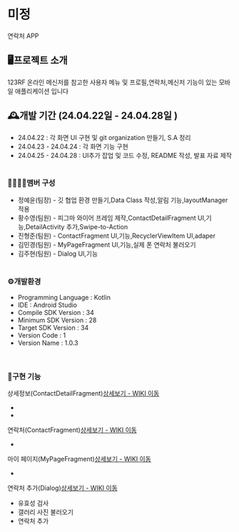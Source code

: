 # 미정
 연락처 APP
 
## 🖥️프로젝트 소개
123RF 온라인 메신저를 참고한 사용자 메뉴 및 프로필,연락처,메신저 기능이 있는 모바일 애플리케이션 입니다

## 🕰️개발 기간 (24.04.22일 - 24.04.28일 )
+ 24.04.22 : 각 화면 UI 구현 및 git organization 만들기, S.A 정리
+ 24.04.23 - 24.04.24 : 각 화면 기능 구현
+ 24.04.25 - 24.04.28 : UI추가 잡업 및 코드 수정, README 작성, 발표 자료 제작
<br><br> 
### 👨‍👨‍👧‍👦맴버 구성
+ 정예윤(팀장) - 깃 협업 환경 만들기,Data Class 작성,알림 기능,layoutManager 적용
+ 황수영(팀원) - 피그마 와이어 프레임 제작,ContactDetailFragment UI,기능,DetailActivity 추가,Swipe-to-Action
+ 진형준(팀원) - ContactFragment UI,기능,RecyclerViewItem UI,adaper
+ 김민경(팀원) - MyPageFragment UI,기능,실제 폰 연락처 불러오기
+ 김주현(팀원) - Dialog UI,기능
<br><br> 
### ⚙️개발환경
+ Programming Language : Kotlin
+ IDE : Android Studio
+ Compile SDK Version : 34
+ Minimum SDK Version : 28
+ Target SDK Version : 34
+ Version Code : 1
+ Version Name : 1.0.3

<br>

### 🔎구현 기능 
상세정보(ContactDetailFragment)<a href =https://github.com/NBC-Project-closer/Closer/wiki/%EC%83%81%EC%84%B8%EC%A0%95%EB%B3%B4>상세보기 - WIKI 이동</a><br>

+ 
+ 

연락처(ContactFragment)<a href = "https://github.com/NBC-Project-closer/Closer/wiki/%EC%97%B0%EB%9D%BD%EC%B2%98">상세보기 - WIKI 이동</a><br>

+ 

마이 페이지(MyPageFragment)<a href ="https://github.com/NBC-Project-closer/Closer/wiki/%EB%A7%88%EC%9D%B4-%ED%8E%98%EC%9D%B4%EC%A7%80">상세보기 - WIKI 이동</a><br>

+ 
연락처 추가(Dialog)<a href = "https://github.com/NBC-Project-closer/Closer/wiki/%EC%97%B0%EB%9D%BD%EC%B2%98-%EC%B6%94%EA%B0%80">상세보기 - WIKI 이동</a><br>

+ 유효성 검사
+ 갤러리 사진 불러오기
+ 연락처 추가
  
  
